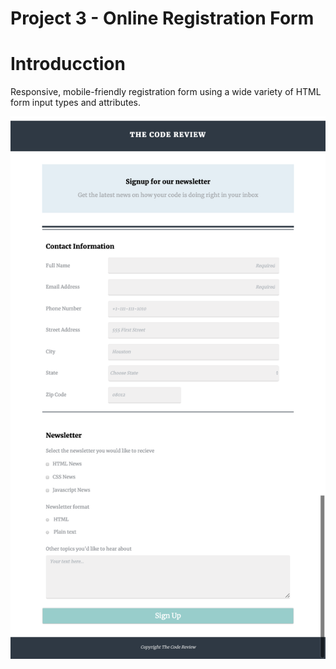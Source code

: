 Project 3 - Online Registration Form
=========

# Introducction
Responsive, mobile-friendly registration form using a wide variety of HTML form input types and attributes.

![Online Registration Form mobile](form.png)